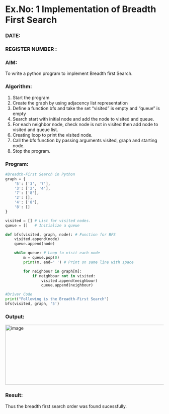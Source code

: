 # Ex.No: 1  Implementation of Breadth First Search 
### DATE:                                                                            
### REGISTER NUMBER : 
### AIM: 
To write a python program to implement Breadth first Search. 
### Algorithm:
1. Start the program
2. Create the graph by using adjacency list representation
3. Define a function bfs and take the set “visited” is empty and “queue” is empty
4. Search start with initial node and add the node to visited and queue.
5. For each neighbor node, check node is not in visited then add node to visited and queue list.
6.  Creating loop to print the visited node.
7.   Call the bfs function by passing arguments visited, graph and starting node.
8.   Stop the program.
### Program:
```python
#Breadth-First Search in Python
graph = {
    '5': ['3', '7'],
    '3': ['2', '4'],
    '7': ['8'],
    '2': [],
    '4': ['8'],
    '8': []
}

visited = [] # List for visited nodes.
queue = []   # Initialize a queue

def bfs(visited, graph, node): # Function for BFS
    visited.append(node)
    queue.append(node)

    while queue: # Loop to visit each node
        m = queue.pop(0) 
        print(m, end=' ') # Print on same line with space

        for neighbour in graph[m]:
            if neighbour not in visited:
                visited.append(neighbour)
                queue.append(neighbour)

#Driver Code
print("Following is the Breadth-First Search")
bfs(visited, graph, '5')
```
### Output:
<img width="635" height="191" alt="image" src="https://github.com/user-attachments/assets/a643996f-bb9c-4a7f-85c9-e1b8e4f43f3d" />



### Result:
Thus the breadth first search order was found sucessfully.
